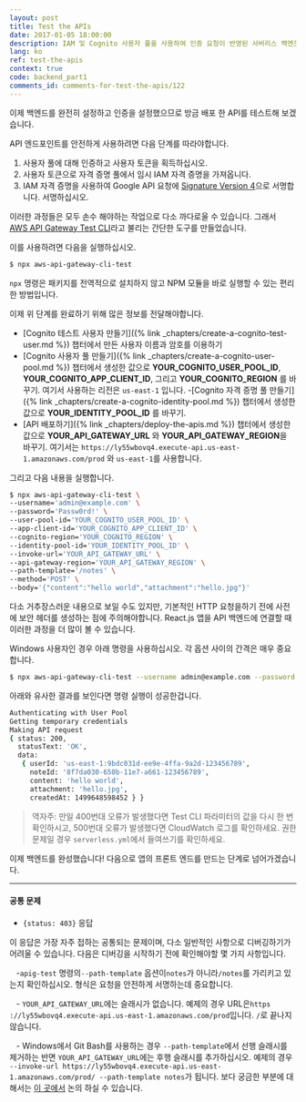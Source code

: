 ```yaml
---
layout: post
title: Test the APIs
date: 2017-01-05 18:00:00
description: IAM 및 Cognito 사용자 풀을 사용하여 인증 요청이 반영된 서버리스 백엔드 API를 테스트하려면 몇 단계를 수행해야합니다. 먼저 사용자 풀을 사용하여 인증하여 사용자 토큰을 생성합니다. 그런 다음 사용자 토큰을 사용하여 자격 증명 풀을 사용하여 임시 IAM 자격 증명을 가져옵니다. 마지막으로 IAM 자격 증명으로 API를 서명(Signature Version 4) 처리하여 요청합니다. 이 프로세스를 단순화하기 위해 "aws-api-gateway-cli-test" 도구를 사용할 것입니다. 
lang: ko
ref: test-the-apis
context: true
code: backend_part1
comments_id: comments-for-test-the-apis/122
---
```


이제 백엔드를 완전히 설정하고 인증을 설정했으므로 방금 배포 한 API를 테스트해 보겠습니다.

API 엔드포인트를 안전하게 사용하려면 다음 단계를 따라야합니다.

1. 사용자 풀에 대해 인증하고 사용자 토큰을 획득하십시오.
2. 사용자 토큰으로 자격 증명 풀에서 임시 IAM 자격 증명을 가져옵니다.
3. IAM 자격 증명을 사용하여 Google API 요청에 [Signature Version 4](http://docs.aws.amazon.com/general/latest/gr/signature-version-4.html으로)으로 서명합니다.
서명하십시오.

이러한 과정들은 모두 손수 해야하는 작업으로 다소 까다로울 수 있습니다. 그래서 [AWS API Gateway Test CLI](https://github.com/AnomalyInnovations/aws-api-gateway-cli-test)라고 불리는 간단한 도구를 만들었습니다.

이를 사용하려면 다음을 실행하십시오.

``` bash
$ npx aws-api-gateway-cli-test
```

`npx` 명령은 패키지를 전역적으로 설치하지 않고 NPM 모듈을 바로 실행할 수 있는 편리한 방법입니다.

이제 위 단계를 완료하기 위해 많은 정보를 전달해야합니다.

- [Cognito 테스트 사용자 만들기]({% link _chapters/create-a-cognito-test-user.md %}) 챕터에서 만든 사용자 이름과 암호를 이용하기 
- [Cognito 사용자 풀 만들기]({% link _chapters/create-a-cognito-user-pool.md %}) 챕터에서 생성한 값으로 **YOUR_COGNITO_USER_POOL_ID**, **YOUR_COGNITO_APP_CLIENT_ID**, 그리고 **YOUR_COGNITO_REGION** 를 바꾸기. 여기서 사용하는 리전은 `us-east-1` 입니다.
-[Cognito 자격 증명 풀 만들기]({% link _chapters/create-a-cognito-identity-pool.md %}) 챕터에서 생성한 값으로 **YOUR_IDENTITY_POOL_ID** 를 바꾸기.
- [API 배포하기]({% link _chapters/deploy-the-apis.md %}) 챕터에서 생성한 값으로 **YOUR_API_GATEWAY_URL** 와 **YOUR_API_GATEWAY_REGION**을 바꾸기. 여기서는 `https://ly55wbovq4.execute-api.us-east-1.amazonaws.com/prod` 와 `us-east-1`를 사용합니다.

그리고 다음 내용을 실행합니다.

``` bash
$ npx aws-api-gateway-cli-test \
--username='admin@example.com' \
--password='Passw0rd!' \
--user-pool-id='YOUR_COGNITO_USER_POOL_ID' \
--app-client-id='YOUR_COGNITO_APP_CLIENT_ID' \
--cognito-region='YOUR_COGNITO_REGION' \
--identity-pool-id='YOUR_IDENTITY_POOL_ID' \
--invoke-url='YOUR_API_GATEWAY_URL' \
--api-gateway-region='YOUR_API_GATEWAY_REGION' \
--path-template='/notes' \
--method='POST' \
--body='{"content":"hello world","attachment":"hello.jpg"}'
```

다소 거추장스러운 내용으로 보일 수도 있지만, 기본적인 HTTP 요청을하기 전에 사전에 보안 헤더를 생성하는 점에 주의해야합니다. React.js 앱을 API 백엔드에 연결할 때 이러한 과정을 더 많이 볼 수 있습니다.

Windows 사용자인 경우 아래 명령을 사용하십시오. 각 옵션 사이의 간격은 매우 중요합니다.

``` bash
$ npx aws-api-gateway-cli-test --username admin@example.com --password Passw0rd! --user-pool-id YOUR_COGNITO_USER_POOL_ID --app-client-id YOUR_COGNITO_APP_CLIENT_ID --cognito-region YOUR_COGNITO_REGION --identity-pool-id YOUR_IDENTITY_POOL_ID --invoke-url YOUR_API_GATEWAY_URL --api-gateway-region YOUR_API_GATEWAY_REGION --path-template /notes --method POST --body "{\"content\":\"hello world\",\"attachment\":\"hello.jpg\"}"
```

아래와 유사한 결과를 보인다면 명령 실행이 성공한겁니다.

``` bash
Authenticating with User Pool
Getting temporary credentials
Making API request
{ status: 200,
  statusText: 'OK',
  data: 
   { userId: 'us-east-1:9bdc031d-ee9e-4ffa-9a2d-123456789',
     noteId: '8f7da030-650b-11e7-a661-123456789',
     content: 'hello world',
     attachment: 'hello.jpg',
     createdAt: 1499648598452 } }
```
> 역자주: 만일 400번대 오류가 발생했다면 Test CLI 파라미터의 값을 다시 한 번 확인하시고, 500번대 오류가 발생했다면 CloudWatch 로그를 확인하세요. 권한 문제일 경우 `serverless.yml`에서 들여쓰기를 확인하세요.

이제 백엔드를 완성했습니다! 다음으로 앱의 프론트 엔드를 만드는 단계로 넘어가겠습니다.

---

#### 공통 문제

- `{status: 403}` 응답

이 응답은 가장 자주 접하는 공통되는 문제이며, 다소 일반적인 사항으로 디버깅하기가 어려울 수 있습니다. 다음은 디버깅을 시작하기 전에 확인해야할 몇 가지 사항입니다.

   -`apig-test` 명령의`--path-template` 옵션이`notes`가 아니라`/notes`를 가리키고 있는지 확인하십시오. 형식은 요청을 안전하게 서명하는데 중요합니다.

   - `YOUR_API_GATEWAY_URL`에는 슬래시가 없습니다. 예제의 경우 URL은`https ://ly55wbovq4.execute-api.us-east-1.amazonaws.com/prod`입니다. `/`로 끝나지 않습니다.

   - Windows에서 Git Bash를 사용하는 경우 `--path-template`에서 선행 슬래시를 제거하는 반면 `YOUR_API_GATEWAY_URL`에는 후행 슬래시를 추가하십시오. 예제의 경우 `--invoke-url https://ly55wbovq4.execute-api.us-east-1.amazonaws.com/prod/ --path-template notes`가 됩니다. 보다 궁금한 부분에 대해서는 [이 곳에서](https://github.com/AnomalyInnovations/serverless-stack-com/issues/112#issuecomment-345996566) 논의 하실 수 있습니다.

